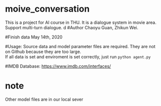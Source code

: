 # moive_conversation
This is a project for AI course in THU. It is a dialogue system in movie area. Support multi-turn dialogue.
d
#Author
Chaoyu Guan, Zhikun Wei. 

#Finish data
May 14th, 2020

#Usage:
Source data and model parameter files are required. They are not on Github because they are too large.<br>
If all data is set and enviroment is set correctly, just run `python agent.py`

#IMDB Database: https://www.imdb.com/interfaces/

# note
Other model files are in our local sever
